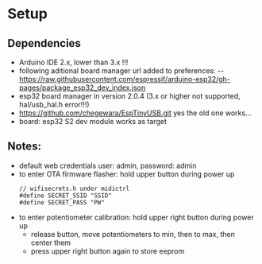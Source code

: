 # Setup

## Dependencies
- Arduino IDE 2.x, lower than 3.x !!!
- following aditional board manager url added to preferences:
  -- https://raw.githubusercontent.com/espressif/arduino-esp32/gh-pages/package_esp32_dev_index.json
- esp32 board manager in version 2.0.4 (3.x or higher not supported, hal/usb_hal.h error!!!)
- https://github.com/chegewara/EspTinyUSB.git  yes the old one works...
- board: esp32 S2 dev module works as target

## Notes:
- default web credentials user: admin, password: admin
- to enter OTA firmware flasher: hold upper button during power up
  ```
  // wifisecrets.h under midictrl
  #define SECRET_SSID "SSID"
  #define SECRET_PASS "PW"
  ```
- to enter potentiometer calibration: hold upper right button during power up
  - release button, move potentiometers to min, then to max, then center them
  - press upper right button again to store eeprom